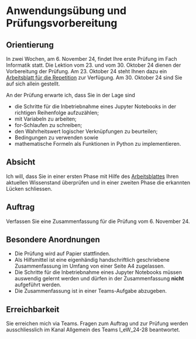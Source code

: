 # Anwendungsübung und Prüfungsvorbereitung

## Orientierung

In zwei Wochen, am 6. November 24, findet Ihre erste Prüfung im Fach
Informatik statt. Die Lektion vom 23. und vom 30. Oktober 24 dienen der
Vorbereitung der Prüfung. Am 23. Oktober 24 steht Ihnen dazu ein
[Arbeitsblatt für die Repetition](241023_anwendungsuebungen.ipynb)
zur Verfügung. Am 30. Oktober 24 sind
Sie auf sich allein gestellt.

An der Prüfung erwarte ich, dass Sie in der Lage sind

* die Schritte für die Inbetriebnahme eines Jupyter Notebooks in der
  richtigen Reihenfolge aufzuzählen;
* mit Variabeln zu arbeiten;
* for-Schlaufen zu schreiben;
* den Wahrheitswert logischer Verknüpfungen zu beurteilen;
* Bedingungen zu verwenden sowie
* mathematische Formeln als Funktionen in Python zu implementieren.

## Absicht

Ich will, dass Sie in einer ersten Phase mit Hilfe des 
[Arbeitsblattes](241023_anwendungsuebungen.ipynb)
Ihren aktuellen Wissenstand überprüfen und in einer zweiten Phase die
erkannten Lücken schliessen.

## Auftrag

Verfassen Sie eine Zusammenfassung für die Prüfung vom 6. November 24.

## Besondere Anordnungen

* Die Prüfung wird auf Papier stattfinden.
* Als Hilfsmittel ist eine eigenhändig handschriftlich geschriebene
  Zusammenfassung im Umfang von einer Seite A4 zugelassen.
* Die Schritte für die Inbetriebnahme eines Jupyter Notebooks müssen
  auswendig gelernt werden und dürfen in der Zusammenfassung **nicht**
  aufgeführt werden.
* Die Zusammenfassung ist in einer Teams-Aufgabe abzugeben.

## Erreichbarkeit

Sie erreichen mich via Teams. Fragen zum Auftrag und zur Prüfung werden
ausschliesslich im Kanal Allgemein des Teams I_eW_24-28 beantwortet.